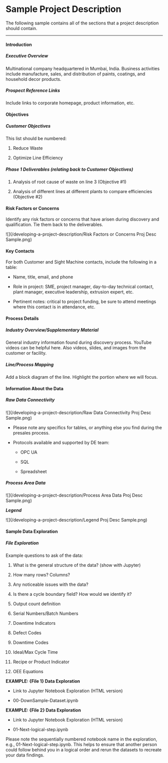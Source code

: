 # Sample Project Description

The following sample contains all of the sections that a project description should contain.

---

#### Introduction

##### Executive Overview

Multinational company headquartered in Mumbai, India. Business activities include manufacture, sales, and distribution of paints, coatings, and household decor products.

##### Prospect Reference Links

Include links to corporate homepage, product information, etc.

#### Objectives

##### Customer Objectives

This list should be numbered:

1. Reduce Waste

2. Optimize Line Efficiency

##### Phase 1 Deliverables \(relating back to Customer Objectives\)

1. Analysis of root cause of waste on line 3 \(Objective \#1\)

2. Analysis of different lines at different plants to compare efficiencies \(Objective \#2\)

#### Risk Factors or Concerns

Identify any risk factors or concerns that have arisen during discovery and qualification. Tie them back to the deliverables.

![](/developing-a-project-description/Risk Factors or Concerns Proj Desc Sample.png)

#### Key Contacts

For both Customer and Sight Machine contacts, include the following in a table:

* Name, title, email, and phone

* Role in project: SME, project manager, day-to-day technical contact, plant manager, executive leadership, extrusion expert, etc.

* Pertinent notes: critical to project funding, be sure to attend meetings where this contact is in attendance, etc.

#### Process Details

##### Industry Overview/Supplementary Material

General industry information found during discovery process. YouTube videos can be helpful here. Also videos, slides, and images from the customer or facility.

##### Line/Process Mapping

Add a block diagram of the line. Highlight the portion where we will focus.

#### Information About the Data

##### Raw Data Connectivity

![](/developing-a-project-description/Raw Data Connectivity Proj Desc Sample.png)

* Please note any specifics for tables, or anything else you find during the presales process.

* Protocols available and supported by DE team:

  * OPC UA

  * SQL

  * Spreadsheet

##### Process Area Data

![](/developing-a-project-description/Process Area Data Proj Desc Sample.png)

_**Legend**_

![](/developing-a-project-description/Legend Proj Desc Sample.png)

#### Sample Data Exploration

##### File Exploration

Example questions to ask of the data:

1. What is the general structure of the data? \(show with Jupyter\)

2. How many rows? Columns?

3. Any noticeable issues with the data?

4. Is there a cycle boundary field? How would we identify it?

5. Output count definition

6. Serial Numbers/Batch Numbers

7. Downtime Indicators

8. Defect Codes

9. Downtime Codes

10. Ideal/Max Cycle Time

11. Recipe or Product Indicator

12. OEE Equations

**EXAMPLE: {File 1} Data Exploration**

* Link to Jupyter Notebook Exploration \(HTML version\)

* 00-DownSample-Dataset.ipynb

**EXAMPLE: {File 2} Data Exploration**

* Link to Jupyter Notebook Exploration \(HTML version\)

* 01-Next-logical-step.ipynb

Please note the sequentially numbered notebook name in the exploration, e.g., 01-Next-logical-step.ipynb. This helps to ensure that another person could follow behind you in a logical order and rerun the datasets to recreate your data findings.

